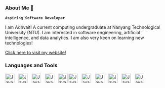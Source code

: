 ### About Me 👋

**`Aspiring Software Developer`**

I am Adhvait! A current computing undergraduate at Nanyang Technological University (NTU). I am interested in software engineering, artificial intelligence, and data analytics. I am also very keen on learning new technologies!

<a href="https://adhvaitsrinath.netlify.app" class="bold-italic-link">Click here to visit my website!</a>


### Languages and Tools


<img align ="left" alt="Java" width = "30px" style="padding-right:10px;" src="https://cdn.jsdelivr.net/gh/devicons/devicon/icons/java/java-original.svg" />
<img align ="left" alt="Java" width = "30px" style="padding-right:10px;" src="https://cdn.jsdelivr.net/gh/devicons/devicon/icons/c/c-original.svg"/>
<img align ="left" alt="Java" width = "30px" style="padding-right:10px;" src="https://cdn.jsdelivr.net/gh/devicons/devicon/icons/python/python-original.svg"/>
<img align ="left" alt="Java" width = "30px" style="padding-right:10px;" src="https://cdn.jsdelivr.net/gh/devicons/devicon/icons/jupyter/jupyter-original.svg"/>
<img align ="left" alt="Java" width = "30px"  src="https://cdn.jsdelivr.net/gh/devicons/devicon/icons/html5/html5-original.svg"/>
<img align ="left" alt="Java" width = "30px" style="padding-right:10px;" src="https://cdn.jsdelivr.net/gh/devicons/devicon/icons/css3/css3-original.svg"/>
<img align ="left" alt="Java" width = "30px" style="padding-right:10px;" src="https://cdn.jsdelivr.net/gh/devicons/devicon/icons/react/react-original.svg"/>
<img align ="left" alt="Java" width = "30px" style="padding-right:10px;" src="https://cdn.jsdelivr.net/gh/devicons/devicon/icons/github/github-original.svg"/>
<img align ="left" alt="Java" width = "30px" style="padding-right:10px;" src="https://cdn.jsdelivr.net/gh/devicons/devicon/icons/mongodb/mongodb-original.svg"/>
<img align ="left" alt="Java" width = "30px" style="padding-right:10px;" src="https://cdn.jsdelivr.net/gh/devicons/devicon/icons/jira/jira-original.svg"/>
<img align ="left" alt="Java" width = "30px" style="padding-right:10px;" src="https://cdn.jsdelivr.net/gh/devicons/devicon/icons/nodejs/nodejs-original.svg"/>

#



